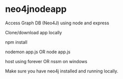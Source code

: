 # neo4jnodeapp
Access Graph DB (Neo4J) using node and express

Clone/download app locally

npm install

nodemon app.js OR node app.js

host using forever OR nssm on windows

Make sure you have neo4j installed and running locally.
